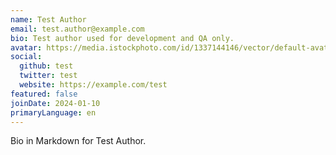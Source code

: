 ```yaml
---
name: Test Author
email: test.author@example.com
bio: Test author used for development and QA only.
avatar: https://media.istockphoto.com/id/1337144146/vector/default-avatar-profile-icon-vector.jpg?s=612x612&w=0&k=20&c=BIbFwuv7FxTWvh5S3vB6bkT0Qv8Vn8N5Ffseq84ClGI=
social:
  github: test
  twitter: test
  website: https://example.com/test
featured: false
joinDate: 2024-01-10
primaryLanguage: en
---
```


Bio in Markdown for Test Author.
